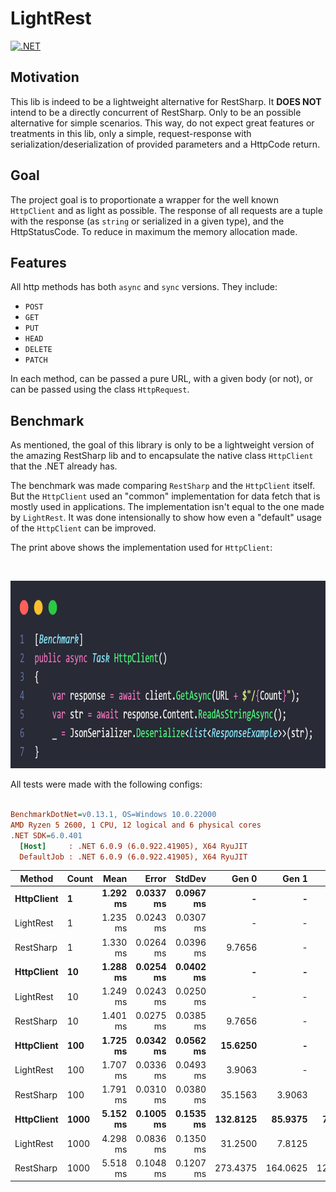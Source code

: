 # LightRest

[![.NET](https://github.com/lucasgmagalhaes/lightRest/actions/workflows/dotnet.yml/badge.svg)](https://github.com/lucasgmagalhaes/lightRest/actions/workflows/dotnet.yml)

## Motivation

This lib is indeed to be a lightweight alternative for RestSharp. It **DOES NOT** intend to be a directly
concurrent of RestSharp. Only to be an possible alternative for simple scenarios. This way, do not 
expect great features or treatments in this lib, only a simple, request-response with serialization/deserialization
of provided parameters and a HttpCode return.


## Goal

The project goal is to proportionate a wrapper for the well known `HttpClient` and as light as possible. The response of all requests 
are a tuple with the response (as `string` or serialized in a given type), and the HttpStatusCode. To reduce in maximum the memory allocation 
made.


## Features

All http methods has both `async` and `sync` versions. They include:

- `POST`
- `GET`
- `PUT`
- `HEAD`
- `DELETE`
- `PATCH`

In each method, can be passed a pure URL, with a given body (or not), or can be passed using
the class `HttpRequest`. 

## Benchmark

As mentioned, the goal of this library is only to be a lightweight version of the amazing RestSharp lib
and to encapsulate the native class `HttpClient` that the .NET already has.

The benchmark was made comparing `RestSharp` and the `HttpClient` itself.
But the `HttpClient` used an "common" implementation for data fetch that is 
mostly used in applications. The implementation isn't equal to the one made by `LightRest`. It was done intensionally to show how even a "default" usage of the `HttpClient` can be improved.

The print above shows the implementation used for `HttpClient`:

<div align="center">
  <br />
  <p>
    <img width="600" height="300" src="https://github.com/lucasgmagalhaes/lightRest/blob/70b1e349bb2b5564d33efa2659d0f384c92f2d27/assets/http_benchmark_code.png" />
  </p>
</div>

All tests were made with the following configs:

``` ini

BenchmarkDotNet=v0.13.1, OS=Windows 10.0.22000
AMD Ryzen 5 2600, 1 CPU, 12 logical and 6 physical cores
.NET SDK=6.0.401
  [Host]     : .NET 6.0.9 (6.0.922.41905), X64 RyuJIT
  DefaultJob : .NET 6.0.9 (6.0.922.41905), X64 RyuJIT

```
|     Method | Count |     Mean |     Error |    StdDev |    Gen 0 |    Gen 1 |    Gen 2 | Allocated |
|----------- |------ |---------:|----------:|----------:|---------:|---------:|---------:|----------:|
| **HttpClient** |     **1** | **1.292 ms** | **0.0337 ms** | **0.0967 ms** |        **-** |        **-** |        **-** |      **4 KB** |
|  LightRest |     1 | 1.235 ms | 0.0243 ms | 0.0307 ms |        - |        - |        - |      4 KB |
|  RestSharp |     1 | 1.330 ms | 0.0264 ms | 0.0396 ms |   9.7656 |        - |        - |     34 KB |
| **HttpClient** |    **10** | **1.288 ms** | **0.0254 ms** | **0.0402 ms** |        **-** |        **-** |        **-** |      **8 KB** |
|  LightRest |    10 | 1.249 ms | 0.0243 ms | 0.0250 ms |        - |        - |        - |      5 KB |
|  RestSharp |    10 | 1.401 ms | 0.0275 ms | 0.0385 ms |   9.7656 |        - |        - |     41 KB |
| **HttpClient** |   **100** | **1.725 ms** | **0.0342 ms** | **0.0562 ms** |  **15.6250** |        **-** |        **-** |     **64 KB** |
|  LightRest |   100 | 1.707 ms | 0.0336 ms | 0.0493 ms |   3.9063 |        - |        - |     20 KB |
|  RestSharp |   100 | 1.791 ms | 0.0310 ms | 0.0380 ms |  35.1563 |   3.9063 |        - |    143 KB |
| **HttpClient** |  **1000** | **5.152 ms** | **0.1005 ms** | **0.1535 ms** | **132.8125** |  **85.9375** |  **70.3125** |    **574 KB** |
|  LightRest |  1000 | 4.298 ms | 0.0836 ms | 0.1350 ms |  31.2500 |   7.8125 |        - |    157 KB |
|  RestSharp |  1000 | 5.518 ms | 0.1048 ms | 0.1207 ms | 273.4375 | 164.0625 | 125.0000 |  1,104 KB |
